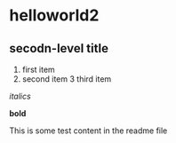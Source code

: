 # helloworld2

## secodn-level title 

1. first item
2. second item
3 third item 

*italics*

**bold** 

This is some test content in the readme file
